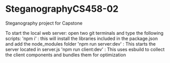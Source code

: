 # SteganographyCS458-02
Steganography project for Capstone 

To start the local web server:
open two git terminals and type the following scripts:
'npm i' : this will install the libraries  included in the package.json and add the node_modules folder
'npm run server:dev' : This starts the server located in server.js
'npm run client:dev'
 : This uses esbuild to collect the client components and bundles them for optimization
